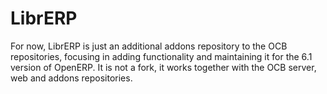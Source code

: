 LibrERP
=======
For now, LibrERP is just an additional addons repository to the OCB repositories, focusing in adding functionality and maintaining it for the 6.1 version of OpenERP. It is not a fork, it works together with the OCB server, web and addons repositories.
